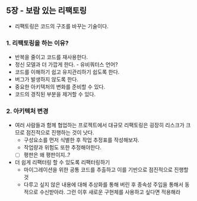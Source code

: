 ## 5장 - 보람 있는 리팩토링

- 리팩토링은 코드의 구조를 바꾸는 기술이다.

### 1. 리팩토링을 하는 이유?

- 반복을 줄이고 코드를 재사용한다.
- 정신 모델과 더 가깝게 한다. - 유비쿼터스 언어?
- 코드를 이해하기 쉽고 유지관리하기 쉽도록 한다.
- 버그가 발생하지 않도록 한다.
- 중요한 아키텍처의 변화를 준비할 수 있다.
- 코드의 경직된 부분을 제거할 수 있다.

### 2. 아키텍처 변경

- 여러 사람들과 함께 협업하는 프로젝트에서 대규모 리팩토링은 굉장히 리스크가 크므로 점진적으로 진행하는 것이 낫다.
    - 구성요소를 먼저 식별한 후 작업 추정표를 작성해보자.
    - 작업량과 위험도 또한 추정해야한다.
    - [ ]  평판은 왜 평판이지..?
- 더 쉽게 리팩터링 할 수 있도록 리팩터링하기
    - 마이그레이션을 위한 공통 코드를 추출하고 이를 기반으로 점진적으로 진행할 것
    - 다루고 싶지 않은 내용에 대해 추상화를 통해 버린 후 종속성 주입을 통해서 동적으로 수신받아라. 그런 이후 새로운 구현체를 사용하고 싶다면 적용해라